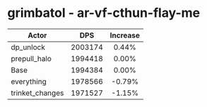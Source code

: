 # grimbatol - ar-vf-cthun-flay-me
| Actor | DPS | Increase |
|---|:---:|:---:|
|dp_unlock|2003174|0.44%|
|prepull_halo|1994418|0.00%|
|Base|1994384|0.00%|
|everything|1978566|-0.79%|
|trinket_changes|1971527|-1.15%|
